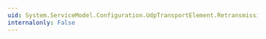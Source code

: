 ```yaml
---
uid: System.ServiceModel.Configuration.UdpTransportElement.RetransmissionSettings
internalonly: False
---
```

